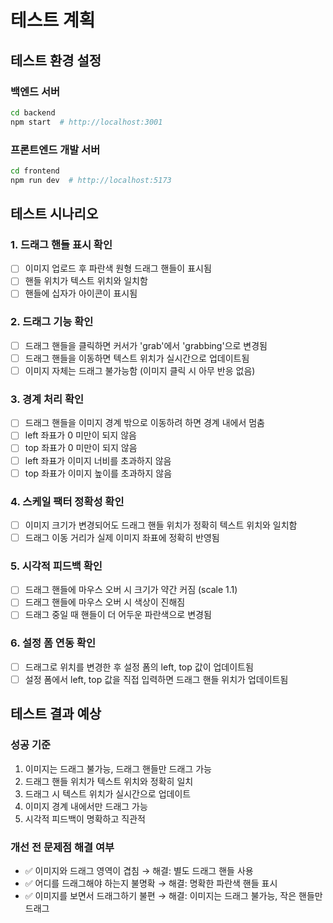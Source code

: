 # 테스트 계획

## 테스트 환경 설정

### 백엔드 서버
```bash
cd backend
npm start  # http://localhost:3001
```

### 프론트엔드 개발 서버
```bash
cd frontend
npm run dev  # http://localhost:5173
```

## 테스트 시나리오

### 1. 드래그 핸들 표시 확인
- [ ] 이미지 업로드 후 파란색 원형 드래그 핸들이 표시됨
- [ ] 핸들 위치가 텍스트 위치와 일치함
- [ ] 핸들에 십자가 아이콘이 표시됨

### 2. 드래그 기능 확인
- [ ] 드래그 핸들을 클릭하면 커서가 'grab'에서 'grabbing'으로 변경됨
- [ ] 드래그 핸들을 이동하면 텍스트 위치가 실시간으로 업데이트됨
- [ ] 이미지 자체는 드래그 불가능함 (이미지 클릭 시 아무 반응 없음)

### 3. 경계 처리 확인
- [ ] 드래그 핸들을 이미지 경계 밖으로 이동하려 하면 경계 내에서 멈춤
- [ ] left 좌표가 0 미만이 되지 않음
- [ ] top 좌표가 0 미만이 되지 않음
- [ ] left 좌표가 이미지 너비를 초과하지 않음
- [ ] top 좌표가 이미지 높이를 초과하지 않음

### 4. 스케일 팩터 정확성 확인
- [ ] 이미지 크기가 변경되어도 드래그 핸들 위치가 정확히 텍스트 위치와 일치함
- [ ] 드래그 이동 거리가 실제 이미지 좌표에 정확히 반영됨

### 5. 시각적 피드백 확인
- [ ] 드래그 핸들에 마우스 오버 시 크기가 약간 커짐 (scale 1.1)
- [ ] 드래그 핸들에 마우스 오버 시 색상이 진해짐
- [ ] 드래그 중일 때 핸들이 더 어두운 파란색으로 변경됨

### 6. 설정 폼 연동 확인
- [ ] 드래그로 위치를 변경한 후 설정 폼의 left, top 값이 업데이트됨
- [ ] 설정 폼에서 left, top 값을 직접 입력하면 드래그 핸들 위치가 업데이트됨

## 테스트 결과 예상

### 성공 기준
1. 이미지는 드래그 불가능, 드래그 핸들만 드래그 가능
2. 드래그 핸들 위치가 텍스트 위치와 정확히 일치
3. 드래그 시 텍스트 위치가 실시간으로 업데이트
4. 이미지 경계 내에서만 드래그 가능
5. 시각적 피드백이 명확하고 직관적

### 개선 전 문제점 해결 여부
- ✅ 이미지와 드래그 영역이 겹침 → 해결: 별도 드래그 핸들 사용
- ✅ 어디를 드래그해야 하는지 불명확 → 해결: 명확한 파란색 핸들 표시
- ✅ 이미지를 보면서 드래그하기 불편 → 해결: 이미지는 드래그 불가능, 작은 핸들만 드래그
